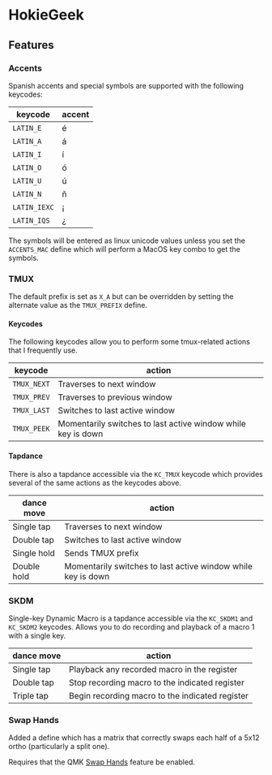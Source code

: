 # HokieGeek

## Features

### Accents
Spanish accents and special symbols are supported with the following keycodes:

| keycode | accent |
|---|---|
| `LATIN_E`    | é |
| `LATIN_A`    | á |
| `LATIN_I`    | í |
| `LATIN_O`    | ó |
| `LATIN_U`    | ú |
| `LATIN_N`    | ň |
| `LATIN_IEXC` | ¡ |
| `LATIN_IQS`  | ¿ |

The symbols will be entered as linux unicode values unless you set the `ACCENTS_MAC` define which will perform a MacOS key combo to get the symbols.

### TMUX
The default prefix is set as `X_A` but can be overridden by setting the alternate value as the `TMUX_PREFIX` define.

#### Keycodes
The following keycodes allow you to perform some tmux-related actions that I frequently use.

| keycode | action |
|---|---|
| `TMUX_NEXT` | Traverses to next window |
| `TMUX_PREV` | Traverses to previous window |
| `TMUX_LAST` | Switches to last active window |
| `TMUX_PEEK` | Momentarily switches to last active window while key is down |

#### Tapdance
There is also a tapdance accessible via the `KC_TMUX` keycode which provides several of the same actions as the keycodes above.

| dance move | action |
|---|---|
| Single tap | Traverses to next window |
| Double tap | Switches to last active window |
| Single hold | Sends TMUX prefix |
| Double hold | Momentarily switches to last active window while key is down |

### SKDM
Single-key Dynamic Macro is a tapdance accessible via the `KC_SKDM1` and `KC_SKDM2` keycodes. Allows you to do recording and playback of a macro 1 with a single key.

| dance move | action |
|---|---|
| Single tap | Playback any recorded macro in the register |
| Double tap | Stop recording macro to the indicated register |
| Triple tap | Begin recording macro to the indicated register |

### Swap Hands
Added a define which has a matrix that correctly swaps each half of a 5x12 ortho (particularly a split one).

Requires that the QMK [Swap Hands](https://docs.qmk.fm/#/feature_swap_hands) feature be enabled.
